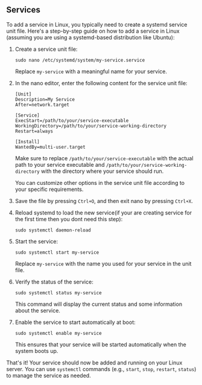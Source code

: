 ## Services

To add a service in Linux, you typically need to create a systemd service unit file. Here's a step-by-step guide on how to add a service in Linux (assuming you are using a systemd-based distribution like Ubuntu):

1. Create a service unit file:
   ```
   sudo nano /etc/systemd/system/my-service.service
   ```

   Replace `my-service` with a meaningful name for your service.

2. In the nano editor, enter the following content for the service unit file:
   ```
   [Unit]
   Description=My Service
   After=network.target
   
   [Service]
   ExecStart=/path/to/your/service-executable
   WorkingDirectory=/path/to/your/service-working-directory
   Restart=always
   
   [Install]
   WantedBy=multi-user.target
   ```

   Make sure to replace `/path/to/your/service-executable` with the actual path to your service executable and `/path/to/your/service-working-directory` with the directory where your service should run.

   You can customize other options in the service unit file according to your specific requirements.

3. Save the file by pressing `Ctrl+O`, and then exit nano by pressing `Ctrl+X`.

4. Reload systemd to load the new service(if your are creating service for the first time then you dont need this step):
   ```
   sudo systemctl daemon-reload
   ```

5. Start the service:
   ```
   sudo systemctl start my-service
   ```

   Replace `my-service` with the name you used for your service in the unit file.

6. Verify the status of the service:
   ```
   sudo systemctl status my-service
   ```

   This command will display the current status and some information about the service.

7. Enable the service to start automatically at boot:
   ```
   sudo systemctl enable my-service
   ```

   This ensures that your service will be started automatically when the system boots up.

That's it! Your service should now be added and running on your Linux server. You can use `systemctl` commands (e.g., `start`, `stop`, `restart`, `status`) to manage the service as needed.